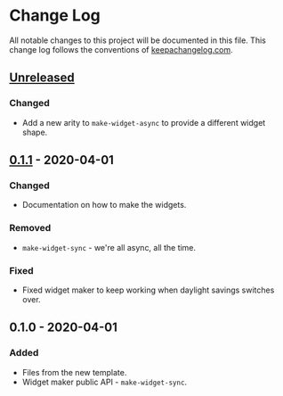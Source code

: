 # Change Log
All notable changes to this project will be documented in this file. This change log follows the conventions of [keepachangelog.com](http://keepachangelog.com/).

## [Unreleased]
### Changed
- Add a new arity to `make-widget-async` to provide a different widget shape.

## [0.1.1] - 2020-04-01
### Changed
- Documentation on how to make the widgets.

### Removed
- `make-widget-sync` - we're all async, all the time.

### Fixed
- Fixed widget maker to keep working when daylight savings switches over.

## 0.1.0 - 2020-04-01
### Added
- Files from the new template.
- Widget maker public API - `make-widget-sync`.

[Unreleased]: https://github.com/your-name/twenty-nine/compare/0.1.1...HEAD
[0.1.1]: https://github.com/your-name/twenty-nine/compare/0.1.0...0.1.1
